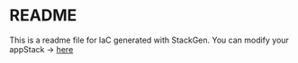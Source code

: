 # README
This is a readme file for IaC generated with StackGen.
You can modify your appStack -> [here](http://main.dev.stackgen.com/appstacks/4a1b3cc7-aadb-445d-a788-530201ded422)

